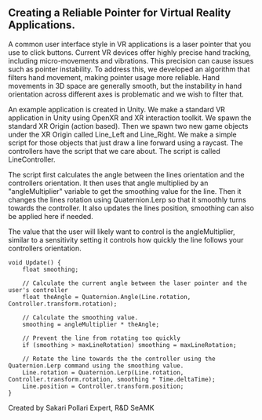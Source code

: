 ## Creating a Reliable Pointer for Virtual Reality Applications.

A common user interface style in VR applications is a laser pointer that you use to click buttons. Current VR devices offer highly precise hand tracking, including micro-movements and vibrations. This precision can cause issues such as pointer instability. To address this, we developed an algorithm that filters hand movement, making pointer usage more reliable. Hand movements in 3D space are generally smooth, but the instability in hand orientation across different axes is problematic and we wish to filter that.

An example application is created in Unity. We make a standard VR application in Unity using OpenXR and XR interaction toolkit. We spawn the standard XR Origin (action based). Then we spawn two new game objects under the XR Origin called Line_Left and Line_Right. We make a simple script for those objects that just draw a line forward using a raycast. The controllers have the script that we care about. The script is called LineController.

The script first calculates the angle between the lines orientation and the controllers orientation. It then uses that angle multiplied by an "angleMultiplier" variable to get the smoothing value for the line. Then it changes the lines rotation using Quaternion.Lerp so that it smoothly turns towards the controller. It also updates the lines position, smoothing can also be applied here if needed.

The value that the user will likely want to control is the angleMultiplier, similar to a sensitivity setting it controls how quickly the line follows your controllers orientation. 

    void Update() {
        float smoothing; 
        
        // Calculate the current angle between the laser pointer and the user's controller
        float theAngle = Quaternion.Angle(Line.rotation, Controller.transform.rotation);
        
        // Calculate the smoothing value.
        smoothing = angleMultiplier * theAngle;

        // Prevent the line from rotating too quickly
        if (smoothing > maxLineRotation) smoothing = maxLineRotation;
        
        // Rotate the line towards the the controller using the Quaternion.Lerp command using the smoothing value.
        Line.rotation = Quaternion.Lerp(Line.rotation, Controller.transform.rotation, smoothing * Time.deltaTime);
        Line.position = Controller.transform.position;
    }



Created by
Sakari Pollari
Expert, R&D
SeAMK
